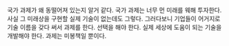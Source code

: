 국가 과제가 왜 동떨어져 있는지 알거 같다.
국가 과제는 너무 먼 미래를 웨해 투자한다.
사실 그 미래상을 구현할 실제 기술이 없는데도 그렇다.
그러다보니 기업들이 어거지로 기술 이름을 갖다 써서 과제를 한다.
선택을 해야 한다. 실제 세상에 도움이 되는 기술을 개발해야 한다.
과제는 미봉책일 뿐이다.
